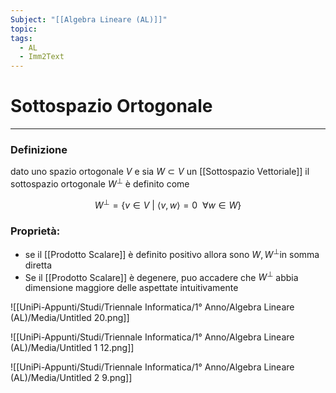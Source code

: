 ```yaml
---
Subject: "[[Algebra Lineare (AL)]]"
topic: 
tags:
  - AL
  - Imm2Text
---
```


# Sottospazio Ortogonale
---

### Definizione

dato uno spazio ortogonale $V$ e sia $W \subset V$ un [[Sottospazio Vettoriale]]  il sottospazio ortogonale $W^\bot$ è definito come

$$
W^\bot =\{v\in V\ |\ \langle v,w\rangle = 0 \ \ \forall w \in W \}
$$

### Proprietà:

- se il [[Prodotto Scalare]] è definito positivo allora sono $W,W^\bot$in somma diretta
- Se il [[Prodotto Scalare]] è degenere, puo accadere che $W^\bot$  abbia dimensione maggiore delle aspettate intuitivamente

![[UniPi-Appunti/Studi/Triennale Informatica/1° Anno/Algebra Lineare (AL)/Media/Untitled 20.png]]

![[UniPi-Appunti/Studi/Triennale Informatica/1° Anno/Algebra Lineare (AL)/Media/Untitled 1 12.png]]

![[UniPi-Appunti/Studi/Triennale Informatica/1° Anno/Algebra Lineare (AL)/Media/Untitled 2 9.png]]

